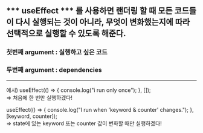 *** useEffect *** 를 사용하면 랜더링 할 때 모든 코드들이 다시 실행되는 것이 아니라, 무엇이 변화했는지에 따라 선택적으로 실행할 수 있도록 해준다.
---
### 첫번째 argument : 실행하고 싶은 코드
### 두번째 argument : dependencies
---

예시) 
  useEffect(() => {
    console.log("i run only once");
  }, []);
  <br>
  => 처음에 한 번만 실행하겠다!
  
  useEffect(() => {
    console.log("I run when 'keyword & counter' changes.");
  }, [keyword, counter]);
    <br>
  => state에 있는 keyword 또는 counter 값이 변화할 때만 실행하겠다!
